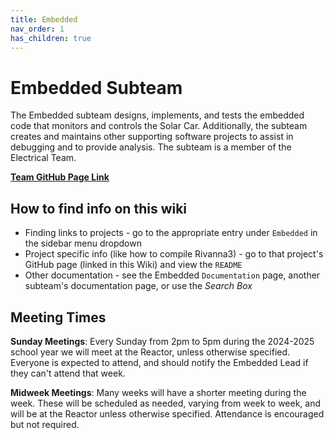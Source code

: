 ```yaml
---
title: Embedded
nav_order: 1
has_children: true
---
```


# Embedded Subteam

The Embedded subteam designs, implements, and tests the embedded code that monitors and controls the Solar Car. Additionally, the subteam creates and maintains other supporting software projects to assist in debugging and to provide analysis. The subteam is a member of the Electrical Team. 

**[Team GitHub Page Link](https://github.com/solarcaratuva)**

## How to find info on this wiki

- Finding links to projects - go to the appropriate entry under `Embedded` in the sidebar menu dropdown
- Project specific info (like how to compile Rivanna3) - go to that project's GitHub page (linked in this Wiki) and view the `README`
- Other documentation - see the Embedded `Documentation` page, another subteam's documentation page, or use the *Search Box*

## Meeting Times

**Sunday Meetings**: Every Sunday from 2pm to 5pm during the 2024-2025 school year we will meet at the Reactor, unless otherwise specified. Everyone is expected to attend, and should notify the Embedded Lead if they can't attend that week. 

**Midweek Meetings**: Many weeks will have a shorter meeting during the week. These will be scheduled as needed, varying from week to week, and will be at the Reactor unless otherwise specified. Attendance is encouraged but not required.
